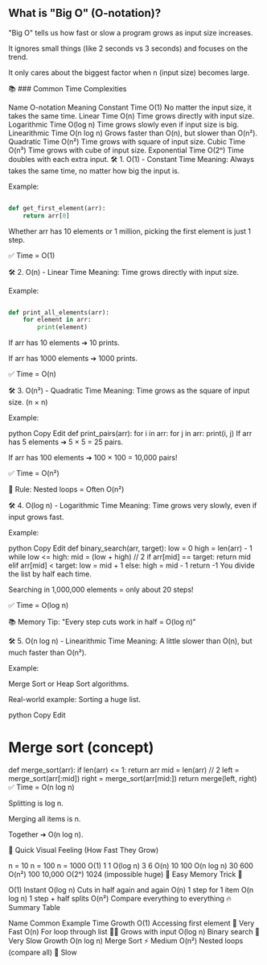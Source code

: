## What is "Big O" (O-notation)?
"Big O" tells us how fast or slow a program grows as input size increases.

It ignores small things (like 2 seconds vs 3 seconds) and focuses on the trend.

It only cares about the biggest factor when n (input size) becomes large.

📚 ### Common Time Complexities

Name	O-notation	Meaning
Constant Time	O(1)	No matter the input size, it takes the same time.
Linear Time	O(n)	Time grows directly with input size.
Logarithmic Time	O(log n)	Time grows slowly even if input size is big.
Linearithmic Time	O(n log n)	Grows faster than O(n), but slower than O(n²).
Quadratic Time	O(n²)	Time grows with square of input size.
Cubic Time	O(n³)	Time grows with cube of input size.
Exponential Time	O(2ⁿ)	Time doubles with each extra input.
🛠️ 1. O(1) - Constant Time
Meaning: Always takes the same time, no matter how big the input is.

Example:

```python

def get_first_element(arr):
    return arr[0]
```
Whether arr has 10 elements or 1 million, picking the first element is just 1 step.

✅ Time = O(1)

🛠️ 2. O(n) - Linear Time
Meaning: Time grows directly with input size.

Example:

```python

def print_all_elements(arr):
    for element in arr:
        print(element)
```
If arr has 10 elements ➔ 10 prints.

If arr has 1000 elements ➔ 1000 prints.

✅ Time = O(n)

🛠️ 3. O(n²) - Quadratic Time
Meaning: Time grows as the square of input size. (n × n)

Example:

python
Copy
Edit
def print_pairs(arr):
    for i in arr:
        for j in arr:
            print(i, j)
If arr has 5 elements ➔ 5 × 5 = 25 pairs.

If arr has 100 elements ➔ 100 × 100 = 10,000 pairs!

✅ Time = O(n²)

🧠 Rule: Nested loops = Often O(n²)

🛠️ 4. O(log n) - Logarithmic Time
Meaning: Time grows very slowly, even if input grows fast.

Example:

python
Copy
Edit
def binary_search(arr, target):
    low = 0
    high = len(arr) - 1
    while low <= high:
        mid = (low + high) // 2
        if arr[mid] == target:
            return mid
        elif arr[mid] < target:
            low = mid + 1
        else:
            high = mid - 1
    return -1
You divide the list by half each time.

Searching in 1,000,000 elements = only about 20 steps!

✅ Time = O(log n)

📚 Memory Tip:
"Every step cuts work in half = O(log n)"

🛠️ 5. O(n log n) - Linearithmic Time
Meaning: A little slower than O(n), but much faster than O(n²).

Example:

Merge Sort or Heap Sort algorithms.

Real-world example: Sorting a huge list.

python
Copy
Edit
# Merge sort (concept)
def merge_sort(arr):
    if len(arr) <= 1:
        return arr
    mid = len(arr) // 2
    left = merge_sort(arr[:mid])
    right = merge_sort(arr[mid:])
    return merge(left, right)
✅ Time = O(n log n)

Splitting is log n.

Merging all items is n.

Together ➔ O(n log n).

🎨 Quick Visual Feeling (How Fast They Grow)

n = 10	n = 100	n = 1000
O(1)	1	1
O(log n)	3	6
O(n)	10	100
O(n log n)	30	600
O(n²)	100	10,000
O(2ⁿ)	1024	(impossible huge)
🧠 Easy Memory Trick 🎯

O(1)	Instant
O(log n)	Cuts in half again and again
O(n)	1 step for 1 item
O(n log n)	1 step + half splits
O(n²)	Compare everything to everything
🔥 Summary Table

Name	Common Example	Time Growth
O(1)	Accessing first element	🚀 Very Fast
O(n)	For loop through list	🏃‍♂️ Grows with input
O(log n)	Binary search	🐢 Very Slow Growth
O(n log n)	Merge Sort	⚡ Medium
O(n²)	Nested loops (compare all)	🐘 Slow
